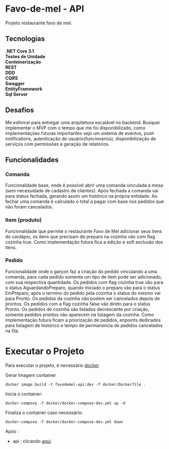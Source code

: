 # Favo-de-mel - API

Projeto restaurante favo de mel.

## Tecnologias

**.NET Core 3.1** <br>
**Testes de Unidade** <br>
**Conteinerização** <br>
**REST** <br>
**DDD** <br>
**CQRS** <br>
**Swagger** <br>
**EntityFramework** <br>
**Sql Server** <br>

## Desafios
Me esforcei para entregar uma arquitetura escalável no backend. Busquei implementar o MVP com o tempo que me foi disponibilizado, como implementações futuras importantes vejo um sistema de eventos, push notifications, autenticação de usuário(funcionarios), disponibilização de serviços com permissões e geração de relatórios. 

## Funcionalidades

### Comanda
Funcionalidade base, onde é possível abrir uma comanda vinculada a mesa (sem necessidade de cadastro de clientes). Após fechada a comanda vai para status fechada, gerando assim um histórico na própria entidade. Ao fechar uma comanda é calculado o total a pagar com base nos pedidos que não foram cancelados.

### Item (produto)
Funcionalidade que permite o restaurante Favo de Mel adicionar seus itens do cardápio, os itens que precisam de preparo na cozinha vão com flag cozinha true. Como implementação futura fica a edição e soft exclusão dos itens.

### Pedido
Funcionalidade onde o garçon faz a criação do pedido vinculando a uma comanda, para cada pedido somente um tipo de item pode ser adicionado, com sua respectiva quantidade. Os pedidos com flag cozinha true vão para o status AguardandoPreparo, quando iniciado o preparo vão para o status EmPreparo, após o termino do pedido pela cozinha o status do mesmo vai para Pronto. Os pedidos da cozinha não podem ser cancelados depois de prontos. Os pedidos com a flag cozinha false vão direto para o status Pronto. Os pedidos de cozinha são listados decrescente por criação, somente pedidos prontos não aparecem na listagem da cozinha. Como implementação futura ficam a priorização de pedidos, enpoints dedicados para listagem de histórico e tempo de permanencia de pedidos cancelados na fila.

# Executar o Projeto

Para executar o projeto, é necessário [docker](https://app.dbdesigner.net/signup  "docker")

Gerar Imagem container
```
docker image build -t favodemel-api:dev -f docker/Dockerfile .
```

Inicia o container:
```
docker-compose -f docker/docker-compose-dev.yml up -d
```

Finaliza o container caso necessário:
```
docker-compose -f docker/docker-compose-dev.yml down
```

Após :
- api : clicando [aqui](http://localhost:5000/swagger  "aqui").

